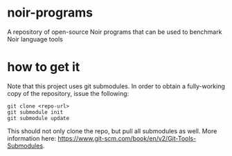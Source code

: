 # noir-programs
A repository of open-source Noir programs that can be used to benchmark Noir
language tools

# how to get it
Note that this project uses git submodules. In order to obtain a fully-working
copy of the repository, issue the following:

```
git clone <repo-url>
git submodule init
git submodule update
```

This should not only clone the repo, but pull all submodules as well. More
information here: https://www.git-scm.com/book/en/v2/Git-Tools-Submodules.
